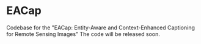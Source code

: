 # EACap
Codebase for the "EACap: Entity-Aware and Context-Enhanced Captioning for Remote Sensing Images"
The code will be released soon.
